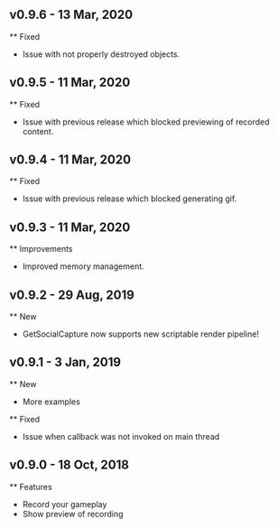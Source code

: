 ## v0.9.6 - 13 Mar, 2020

** Fixed

- Issue with not properly destroyed objects.

## v0.9.5 - 11 Mar, 2020

** Fixed

- Issue with previous release which blocked previewing of recorded content.

## v0.9.4 - 11 Mar, 2020

** Fixed

- Issue with previous release which blocked generating gif.

## v0.9.3 - 11 Mar, 2020

** Improvements

- Improved memory management.

## v0.9.2 - 29 Aug, 2019

** New

- GetSocialCapture now supports new scriptable render pipeline!

## v0.9.1 - 3 Jan, 2019

** New

- More examples

** Fixed

- Issue when callback was not invoked on main thread

## v0.9.0 - 18 Oct, 2018

** Features

- Record your gameplay
- Show preview of recording

